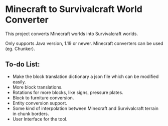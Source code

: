 # Minecraft to Survivalcraft World Converter
This project converts Minecraft worlds into Survivalcraft worlds.

Only supports Java version, 1.19 or newer.
Minecraft converters can be used (eg. Chunker).

## To-do List:
* Make the block translation dictionary a json file which can be modified easily.
* More block translations.
* Rotations for more blocks, like signs, pressure plates.
* Block to furniture conversion.
* Entity conversion support.
* Some kind of interpolation between Minecraft and Survivalcraft terrain in chunk borders.
* User Interface for the tool.
